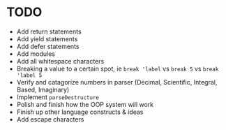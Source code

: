 # TODO
- Add return statements
- Add yield statements
- Add defer statements
- Add modules
- Add all whitespace characters
- Breaking a value to a certain spot, ie `break 'label` vs `break 5` vs `break 'label 5`
- Verify and catagorize numbers in parser (Decimal, Scientific, Integral, Based, Imaginary)
- Implement `parseDestructure`
- Polish and finish how the OOP system will work
- Finish up other language constructs & ideas
- Add escape characters